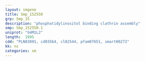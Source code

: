 ```yaml
---
layout: smgene
title: Smp_152550
grp: Smp_15
description: "phosphatidylinositol binding clathrin assembly"
smp: Smp_152550.1
uniprot: "G4M1L2"
length:  1995
cdd: "PLN03091, cd03564, cl02544, pfam07651, smart00273"
kk: ns
categories: sm
---
```

